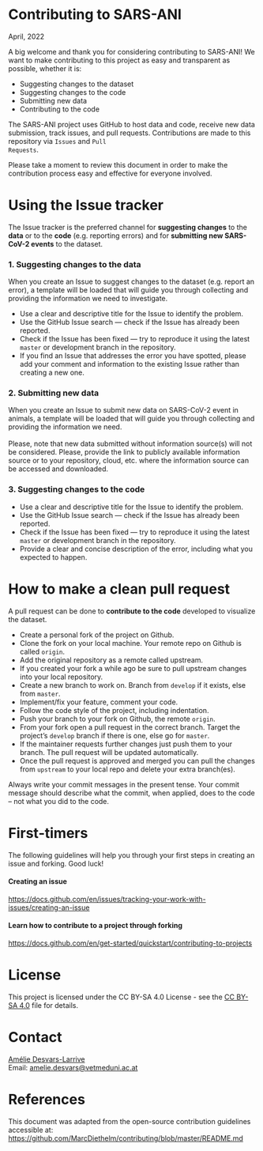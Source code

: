 Contributing to SARS-ANI
================
April, 2022

A big welcome and thank you for considering contributing to SARS-ANI! We
want to make contributing to this project as easy and transparent as
possible, whether it is:

-   Suggesting changes to the dataset
-   Suggesting changes to the code
-   Submitting new data
-   Contributing to the code

The SARS-ANI project uses GitHub to host data and code, receive new data
submission, track issues, and pull requests. Contributions are made to
this repository via <code>Issues</code> and <code>Pull Requests</code>.

Please take a moment to review this document in order to make the
contribution process easy and effective for everyone involved.

# Using the Issue tracker

The Issue tracker is the preferred channel for **suggesting changes** to
the **data** or to the **code** (e.g. reporting errors) and for
**submitting new SARS-CoV-2 events** to the dataset.<br>

### 1. Suggesting changes to the data

When you create an Issue to suggest changes to the dataset (e.g. report
an error), a template will be loaded that will guide you through
collecting and providing the information we need to investigate.<br>

-   Use a clear and descriptive title for the Issue to identify the
    problem. <br>  
-   Use the GitHub Issue search — check if the Issue has already been
    reported.<br>  
-   Check if the Issue has been fixed — try to reproduce it using the
    latest <code>master</code> or development branch in the
    repository.<br>
-   If you find an Issue that addresses the error you have spotted,
    please add your comment and information to the existing Issue rather
    than creating a new one.

### 2. Submitting new data

When you create an Issue to submit new data on SARS-CoV-2 event in
animals, a template will be loaded that will guide you through
collecting and providing the information we need.<br>  
Please, note that new data submitted without information source(s) will
not be considered. Please, provide the link to publicly available
information source or to your repository, cloud, etc. where the
information source can be accessed and downloaded. <br>

### 3. Suggesting changes to the code

-   Use a clear and descriptive title for the Issue to identify the
    problem. <br>  
-   Use the GitHub Issue search — check if the Issue has already been
    reported.<br>  
-   Check if the Issue has been fixed — try to reproduce it using the
    latest <code>master</code> or development branch in the
    repository.<br>  
-   Provide a clear and concise description of the error, including what
    you expected to happen.<br>

# How to make a clean pull request

A pull request can be done to **contribute to the code** developed to
visualize the dataset.

-   Create a personal fork of the project on Github.<br>  
-   Clone the fork on your local machine. Your remote repo on Github is
    called <code>origin</code>.<br>  
-   Add the original repository as a remote called upstream.<br>  
-   If you created your fork a while ago be sure to pull upstream
    changes into your local repository.<br>  
-   Create a new branch to work on. Branch from <code>develop</code> if
    it exists, else from <code>master</code>.<br>  
-   Implement/fix your feature, comment your code.<br>  
-   Follow the code style of the project, including indentation.<br>  
-   Push your branch to your fork on Github, the remote
    <code>origin</code>.<br>  
-   From your fork open a pull request in the correct branch. Target the
    project’s <code>develop</code> branch if there is one, else go for
    <code>master</code>.<br>  
-   If the maintainer requests further changes just push them to your
    branch. The pull request will be updated automatically.<br>  
-   Once the pull request is approved and merged you can pull the
    changes from <code>upstream</code> to your local repo and delete
    your extra branch(es).<br>

Always write your commit messages in the present tense. Your commit
message should describe what the commit, when applied, does to the code
– not what you did to the code.<br>

# First-timers

The following guidelines will help you through your first steps in
creating an issue and forking. Good luck!

#### Creating an issue

<https://docs.github.com/en/issues/tracking-your-work-with-issues/creating-an-issue>

#### Learn how to contribute to a project through forking

<https://docs.github.com/en/get-started/quickstart/contributing-to-projects>

# License <a name="License"></a>

This project is licensed under the CC BY-SA 4.0 License - see the [CC
BY-SA 4.0](https://creativecommons.org/licenses/by-sa/4.0/deed.en) file
for details.

# Contact <a name="Contact"></a>

[Amélie Desvars-Larrive](https://github.com/amel-github) <br> Email:
[amelie.desvars@vetmeduni.ac.at](amelie.desvars@vetmeduni.ac.at)

# References

This document was adapted from the open-source contribution guidelines
accessible at:
<https://github.com/MarcDiethelm/contributing/blob/master/README.md>
